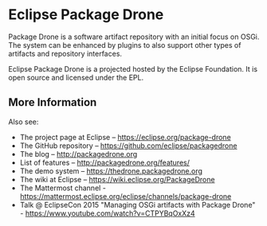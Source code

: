 # Eclipse Package Drone

Package Drone is a software artifact repository with an initial focus on OSGi.
The system can be enhanced by plugins to also support other types of artifacts
and repository interfaces.

Eclipse Package Drone is a projected hosted by the Eclipse Foundation. It is open source and licensed under the EPL.

## More Information

Also see:
 * The project page at Eclipse – https://eclipse.org/package-drone
 * The GitHub repository – https://github.com/eclipse/packagedrone
 * The blog – http://packagedrone.org
  * List of features – http://packagedrone.org/features/
 * The demo system – https://thedrone.packagedrone.org
 * The wiki at Eclipse – https://wiki.eclipse.org/PackageDrone
 * The Mattermost channel - https://mattermost.eclipse.org/eclipse/channels/package-drone
 * Talk @ EclipseCon 2015 "Managing OSGi artifacts with Package Drone" - https://www.youtube.com/watch?v=CTPYBqOxXz4
